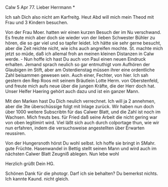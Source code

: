  Calw 5 Apr 77.
Lieber Herrmann <Mogl>*

Ich sah Dich also nicht am Karfreitg. Heut Abd will mich mein Theod mit Frau und 3 Kindern besuchen.

Von der Frau Moer. hatten wir einen kurzen Besuch der im Nu verschwand. Es freute mich aber doch sie wieder von der lieben Schwester Bühler zu hören, die so gar viel und so tapfer leidet. Ich hätte sie sehr gerne besucht, aber die Zeit reichte nicht, wie ichs auch angreifen mochte. St. machte mich jetzt so müde, daß ich allemal froh an meinen kleinen Distanzen in Calw werde. - Nun hoffe ich hast Du auch von Paul einen neuen Eindruck erhalten. Jemand sprach neulich so gar entmuthigt vom Aufhören der Glaubigen im Stift, aber am Osterdienstag müssen ihrer eine ordentliche Zahl beisammen gewesen sein. Auch einer, Fechter, von hier. Ich sah gestern den Rep Roos mit seinem Bräutlein Lotte Herm. von Oberstenfeld, und freute mich aufs neue über die jungen Kräfte, die der Herr doch hat. Unser Helfer Haering gehört auch dazu und ist ein ganzer Mann.

Mit den Marken hast Du Dich neulich verrechnet. Ich will ja 2 annehmen, aber die 3te überschüssige folgt mit Inlage zurück. Wir haben nun doch über 1000 weitere Subscribtn für das Calwer Blatt, und die Zahl ist noch im Wachsen. Mich freuts bes. für Fried daß seine Arbeit die nicht gering war von oben legitimirt wird. Viel läßt sich auch durch colportage thun, wie wir nun erfahren, indem die versuchsweise angestellten über Erwarten reussiren.

Von der Hungersnoth hörst Du wohl selbst. Ich hoffe sie bringt in SMahr. gute Früchte. Hasenwandel in Bettig stellt seinen Mann und wird auch im nächsten Calwer Blatt Zeugniß ablegen. Nun lebe wohl

 Herzlich grüßt Dein HG.

Schönen Dank für die photogr. Darf ich sie behalten? Du bemerkst nichts. Ich kannte Kaund. nicht gleich.
